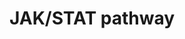 ---
annotations:
- id: PW:0000209
  parent: signaling pathway
  type: Pathway Ontology
  value: Jak-Stat signaling pathway
authors:
- Prakamya1986
- Egonw
- Mkutmon
- Fehrhart
- Marvin M2
- Maxvanson
- DeSl
- Eweitz
description: 'The Janus kinase/signal transducers and activators of transcription
  (JAK/STAT) pathway is the central signalling mechanism for many growth factors and
  cytokines.  JAK activation stimulates cell proliferation, differentiation, cell
  migration, and apoptosis. These events are critical to immune development, adipogenesis,
  sexually dimorphic growth, and other processes.  Mutations of the JAK/STAT pathway
  reduces these processes and causes many diseases, including: inflammatory diseases,
  erythrocytosis, gigantism, and different kinds of leukemia.   Source: PUBMED-ID:15020666'
last-edited: 2021-05-22
organisms:
- Homo sapiens
redirect_from:
- /index.php/Pathway:WP2593
- /instance/WP2593
revision: null
schema-jsonld:
- '@context': https://schema.org/
  '@id': https://wikipathways.github.io/pathways/WP2593.html
  '@type': Dataset
  creator:
    '@type': Organization
    name: WikiPathways
  description: 'The Janus kinase/signal transducers and activators of transcription
    (JAK/STAT) pathway is the central signalling mechanism for many growth factors
    and cytokines.  JAK activation stimulates cell proliferation, differentiation,
    cell migration, and apoptosis. These events are critical to immune development,
    adipogenesis, sexually dimorphic growth, and other processes.  Mutations of the
    JAK/STAT pathway reduces these processes and causes many diseases, including:
    inflammatory diseases, erythrocytosis, gigantism, and different kinds of leukemia.   Source:
    PUBMED-ID:15020666'
  keywords:
  - ACACA
  - ACACB
  - AGAP2
  - AKT1
  - AURKA
  - BAD
  - BAX
  - BCL2L1
  - Bim
  - CBL
  - CCND1
  - CDC42
  - CFL2
  - CHUK
  - CISH
  - COX2
  - CREB
  - CREB1
  - Ca2+
  - CyclinD1
  - DAG
  - EGF
  - EGFR
  - EIF4E
  - EIF4EBP1
  - ELK1
  - ERRB2
  - ESR1
  - FKHR
  - FLNA
  - FOS
  - FOXO1
  - FOXO3a
  - FYN
  - GH
  - GHR
  - GRB2
  - GSK3A
  - GSK3B
  - HRAS
  - IGF1
  - IGF1R
  - IGF2
  - IKBKB
  - IKBKG
  - IKK
  - IL1B
  - IL1RN
  - IRF1
  - IRS1
  - IRS2
  - ISOC1
  - ISOC2
  - ITGB1
  - JAK1
  - JAK2
  - JUN
  - KHDRBS1
  - LEP
  - LEPR
  - MAP2K1
  - MAP2K2
  - MAPK1
  - MAPK14
  - MAPK3
  - MAPK8
  - MAPK9
  - MDM2
  - MTOR
  - MYC
  - NCOA1
  - NEK3
  - NF-kB
  - NFKB1
  - NOS3
  - PAK1
  - PDE3B
  - PDK1
  - PI3K
  - PIAS3
  - PIK3CA
  - PIK3CB
  - PIK3CG
  - PIK3R1
  - PIK3R2
  - PIP2
  - PIP3
  - PKC
  - PP1B
  - PPIA
  - PRKAA1
  - PRKAA2
  - PRL
  - PRLR
  - PTK2
  - PTPN1
  - PTPN11
  - PTPN6
  - PXN
  - RAC1
  - RAF1
  - REL
  - RELA
  - RHOA
  - ROCK1
  - ROCK2
  - RPS6KA1
  - RPS6KB1
  - RSP6
  - SH2B1
  - SHC1
  - SIRPA
  - SOCS2
  - SOCS3
  - SOS1
  - SP1
  - SRC
  - STAT1
  - STAT3
  - STAT5A
  - STAT5B
  - TEC
  - TIMP1
  - TWIST1
  - VAV1
  - VAV2
  - YWHAZ
  - ZAP70
  - p53
  - p7056K
  license: CC0
  name: JAK/STAT pathway
seo: CreativeWork
title: JAK/STAT pathway
wpid: WP2593
---
